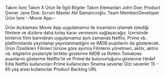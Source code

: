 Takım İsmi
Takım X
Ürün İle İlgili Bilgiler
Takım Elemanları
John Doe: Product Owner
Jane Doe: Scrum Master
Atıl Samancıoğlu: Team Member/Developer
Ürün İsmi
--Movie App--

Ürün Açıklaması
Movie App uygulamamız ile insanların izlemek istediği filmlere ve dizilere daha kolay karar vermesini sağlayacağız. İçerisinde binlerce filmi barındıran uygulamamız aynı zamanda Netflix, Prime vb. platformlarda yayınlanıp yayınlanmadığını ve IMDB puanlarını da gösterecek.
Ürün Özellikleri
Filmleri türüne göre ayırma
Filmlerin yönetmen, aktör, aktris vb. bilgilerini posteriyle birlikte gösterme
IMDB ve Rotten Tomatoes puanlarını gösterme
Netflix'te ve Prime'da bulunurluğunu gösterme
Hedef Kitle
Netflix kullanıcıları
Prime kullanıcıları
Sinema severler
Dizi severler
15 - 65 yaş arası kullanıcılar
Product Backlog URL
